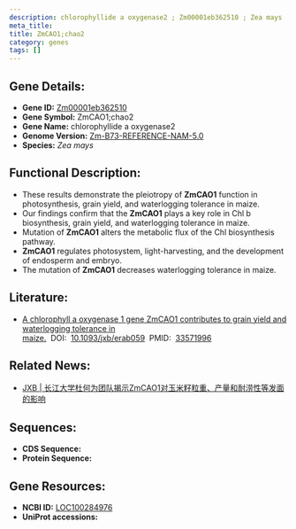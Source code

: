 ```yaml
---
description: chlorophyllide a oxygenase2 ; Zm00001eb362510 ; Zea mays
meta_title:
title: ZmCAO1;chao2
category: genes
tags: []
---
```


## Gene Details:
- **Gene ID:**	[Zm00001eb362510](https://www.maizegdb.org/gene_center/gene/Zm00001eb362510)
- **Gene Symbol:** ZmCAO1;chao2
- **Gene Name:** chlorophyllide a oxygenase2
- **Genome Version:** [Zm-B73-REFERENCE-NAM-5.0](https://www.maizegdb.org/genome/assembly/Zm-B73-REFERENCE-NAM-5.0)
- **Species:** *Zea mays*

## Functional Description:
   - These results demonstrate the pleiotropy of **ZmCAO1** function in photosynthesis, grain yield, and waterlogging tolerance in maize.
   - Our findings confirm that the **ZmCAO1** plays a key role in Chl b biosynthesis, grain yield, and waterlogging tolerance in maize.
   - Mutation of **ZmCAO1** alters the metabolic flux of the Chl biosynthesis pathway.
   - **ZmCAO1** regulates photosystem, light-harvesting, and the development of endosperm and embryo.
   - The mutation of **ZmCAO1** decreases waterlogging tolerance in maize.

## Literature:
   - [A chlorophyll a oxygenase 1 gene ZmCAO1 contributes to grain yield and waterlogging tolerance in maize.]( https://academic.oup.com/jxb/article/72/8/3155/6133553?login=true)&nbsp;&nbsp;DOI:&nbsp;&nbsp;[10.1093/jxb/erab059](https://academic.oup.com/jxb/article/72/8/3155/6133553?login=true)&nbsp;&nbsp;PMID:&nbsp;&nbsp;[33571996](https://pubmed.ncbi.nlm.nih.gov/33571996/)

## Related News:
   - [JXB | 长江大学杜何为团队揭示ZmCAO1对玉米籽粒重、产量和耐涝性等发面的影响](https://mp.weixin.qq.com/s?__biz=Mzg3MDEwNDEyMg==&mid=2247505267&idx=7&sn=891a0d541552bef318803a54336166af&chksm=ce907826f9e7f13026648d32fd84f1bf5aba56139ab0255a38228f4cfb93b817626df216c516&scene=27#wechat_redirect)

## Sequences:
- **CDS Sequence:**
- **Protein Sequence:**

## Gene Resources:
- **NCBI ID:** [LOC100284976](https://www.ncbi.nlm.nih.gov/gene/?term=LOC100284976)
- **UniProt accessions:** [](https://www.uniprot.org/uniprotkb//entry)
